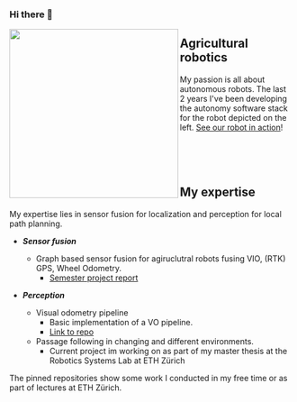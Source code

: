 ### Hi there 👋

<img src="https://user-images.githubusercontent.com/43472532/200576007-1a5b3136-4ffe-435f-9f06-f7ca2d865dfa.jpg" width="300" align="left">

## Agricultural robotics

My passion is all about autonomous robots. The last 2 years I've been developing the autonomy software stack for the robot depicted on the left. 
[See our robot in action](https://www.youtube.com/watch?v=QVbg3PDAPEI&t=23s)!

<br/>
<br/>
<br/>

## My expertise 

My expertise lies in sensor fusion for localization and perception for local path planning.

  - ***Sensor fusion***
    - Graph based sensor fusion for agiruclutral robots fusing VIO, (RTK) GPS, Wheel Odometry.
      -  [Semester project report](https://github.com/lipascal123/lipascal123/files/9961735/Graph_Based_State_Estimation_for_Agricutlural_Robots.pdf)

  - ***Perception***
    - Visual odometry pipeline 
      - Basic implementation of a VO pipeline.
      - [Link to repo](https://github.com/lipascal123/vamr-mini-project) 
    - Passage following in changing and different environments.
      - Current project im working on as part of my master thesis at the Robotics Systems Lab at ETH Zürich 
    
 
 The pinned repositories show some work I conducted in my free time or as part of lectures at ETH Zürich.
 
